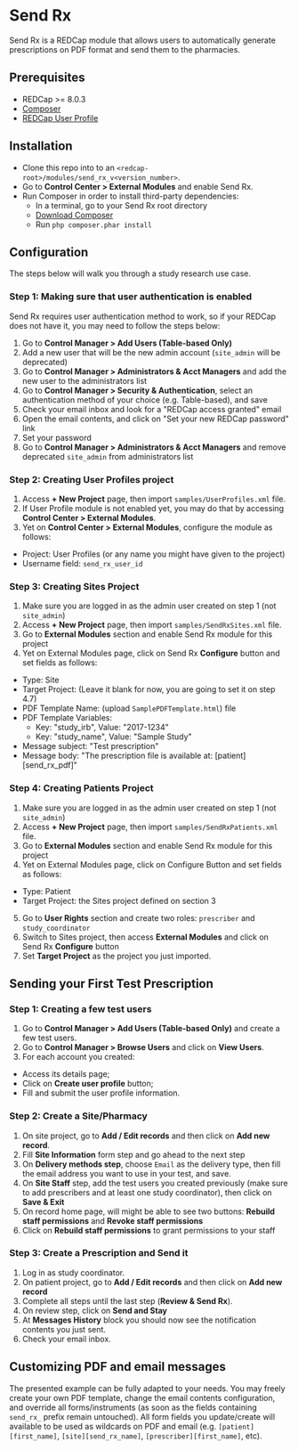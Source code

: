 # Send Rx

Send Rx is a REDCap module that allows users to automatically generate prescriptions on PDF format and send them to the pharmacies.

## Prerequisites
- REDCap >= 8.0.3
- [Composer](https://getcomposer.org/)
- [REDCap User Profile](https://github.com/ctsit/redcap_user_profile)

## Installation
- Clone this repo into to an `<redcap-root>/modules/send_rx_v<version_number>`.
- Go to **Control Center > External Modules** and enable Send Rx.
- Run Composer in order to install third-party dependencies:
  - In a terminal, go to your Send Rx root directory
  - [Download Composer](https://getcomposer.org/download/)
  - Run `php composer.phar install`

## Configuration
The steps below will walk you through a study research use case.

### Step 1: Making sure that user authentication is enabled
Send Rx requires user authentication method to work, so if your REDCap does not have it, you may need to follow the steps below:
1. Go to **Control Manager > Add Users (Table-based Only)**
2. Add a new user that will be the new admin account (`site_admin` will be deprecated)
3. Go to **Control Manager > Administrators & Acct Managers** and add the new user to the administrators list
4. Go to **Control Manager > Security & Authentication**, select an authentication method of your choice (e.g. Table-based), and save
5. Check your email inbox and look for a "REDCap access granted" email
6. Open the email contents, and click on "Set your new REDCap password" link
7. Set your password
8. Go to **Control Manager > Administrators & Acct Managers** and remove deprecated `site_admin` from administrators list

### Step 2: Creating User Profiles project
1. Access **+ New Project** page, then import `samples/UserProfiles.xml` file.
2. If User Profile module is not enabled yet, you may do that by accessing **Control Center > External Modules**.
3. Yet on **Control Center > External Modules**, configure the module as follows:
  - Project: User Profiles (or any name you might have given to the project)
  - Username field: `send_rx_user_id`

### Step 3: Creating Sites Project
1. Make sure you are logged in as the admin user created on step 1 (not `site_admin`)
2. Access **+ New Project** page, then import `samples/SendRxSites.xml` file.
3. Go to **External Modules** section and enable Send Rx module for this project
4. Yet on External Modules page, click on Send Rx **Configure** button and set fields as follows:
  - Type: Site
  - Target Project: (Leave it blank for now, you are going to set it on step 4.7)
  - PDF Template Name: (upload `SamplePDFTemplate.html`) file
  - PDF Template Variables:
    - Key: "study_irb", Value: "2017-1234"
    - Key: "study_name", Value: "Sample Study"
  - Message subject: "Test prescription"
  - Message body: "The prescription file is available at: [patient][send_rx_pdf]"

### Step 4: Creating Patients Project
1. Make sure you are logged in as the admin user created on step 1 (not `site_admin`)
2. Access **+ New Project** page, then import `samples/SendRxPatients.xml` file.
3. Go to **External Modules** section and enable Send Rx module for this project
4. Yet on External Modules page, click on Configure Button and set fields as follows:
  - Type: Patient
  - Target Project: the Sites project defined on section 3
5. Go to **User Rights** section and create two roles: `prescriber` and `study_coordinator`
6. Switch to Sites project, then access **External Modules** and click on Send Rx **Configure** button
7. Set **Target Project** as the project you just imported.

## Sending your First Test Prescription

### Step 1: Creating a few test users
1. Go to **Control Manager > Add Users (Table-based Only)** and create a few test users.
2. Go to **Control Manager > Browse Users** and click on **View Users**.
3. For each account you created:
  - Access its details page;
  - Click on **Create user profile** button;
  - Fill and submit the user profile information.

### Step 2: Create a Site/Pharmacy
1. On site project, go to **Add / Edit records** and then click on **Add new record**.
2. Fill **Site Information** form step and go ahead to the next step
3. On **Delivery methods step**, choose `Email` as the delivery type, then fill the email address you want to use in your test, and save.
4. On **Site Staff** step, add the test users you created previously (make sure to add prescribers and at least one study coordinator), then click on **Save & Exit**
5. On record home page, will might be able to see two buttons: **Rebuild staff permissions** and **Revoke staff permissions**
6. Click on **Rebuild staff permissions** to grant permissions to your staff

### Step 3: Create a Prescription and Send it
1. Log in as study coordinator.
2. On patient project, go to **Add / Edit records** and then click on **Add new record**
3. Complete all steps until the last step (**Review & Send Rx**).
5. On review step, click on **Send and Stay**
6. At **Messages History** block you should now see the notification contents you just sent.
7. Check your email inbox.

## Customizing PDF and email messages

The presented example can be fully adapted to your needs. You may freely create your own PDF template, change the email contents configuration, and override all forms/instruments (as soon as the fields containing `send_rx_` prefix remain untouched). All form fields you update/create will available to be used as wildcards on PDF and email (e.g. `[patient][first_name]`, `[site][send_rx_name]`, `[prescriber][first_name]`, etc).
